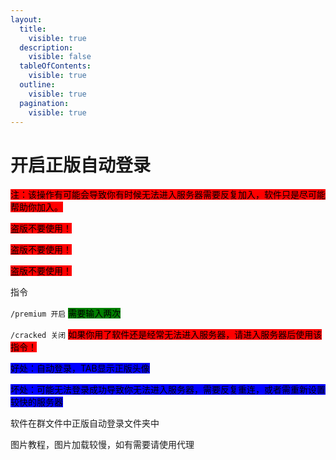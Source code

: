 ```yaml
---
layout:
  title:
    visible: true
  description:
    visible: false
  tableOfContents:
    visible: true
  outline:
    visible: true
  pagination:
    visible: true
---
```


# 开启正版自动登录

<mark style="background-color:red;">注：该操作有可能会导致你有时候无法进入服务器需要反复加入，软件只是尽可能帮助你加入。</mark>

<mark style="background-color:red;">盗版不要使用！</mark>

<mark style="background-color:red;">盗版不要使用！</mark>

<mark style="background-color:red;">盗版不要使用！</mark>

指令

`/premium 开启` <mark style="background-color:green;">需要输入两次</mark>

`/cracked 关闭` <mark style="background-color:red;">如果你用了软件还是经常无法进入服务器，请进入服务器后使用该指令！</mark>

<mark style="background-color:blue;">好处：自动登录，TAB显示正版头像</mark>

<mark style="background-color:blue;">坏处：可能无法登录成功导致你无法进入服务器，需要反复重连，或者需重新设置较快的服务器</mark>

软件在群文件中正版自动登录文件夹中

图片教程，图片加载较慢，如有需要请使用代理

<figure><img src="https://s2.loli.net/2023/12/03/YX8FVe51A4DpTUb.png" alt=""><figcaption></figcaption></figure>

<figure><img src="https://s2.loli.net/2023/12/03/Rlw3DjLP5aoVkUf.png" alt=""><figcaption></figcaption></figure>

<figure><img src="https://s2.loli.net/2023/12/03/WaVFUiSIR5f7Zon.png" alt=""><figcaption></figcaption></figure>

<figure><img src="https://s2.loli.net/2023/12/03/Nm3OuYZcMskUF9E.png" alt=""><figcaption></figcaption></figure>

<figure><img src="https://s2.loli.net/2023/12/03/EIm3hcC5KGr2xyW.png" alt=""><figcaption></figcaption></figure>
